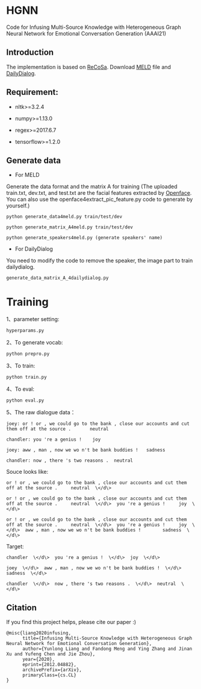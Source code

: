 # HGNN
Code for Infusing Multi-Source Knowledge with Heterogeneous Graph Neural Network for Emotional Conversation Generation (AAAI21)

## Introduction

The implementation is based on [ReCoSa](https://github.com/zhanghainan/ReCoSa). Download [MELD](https://github.com/declare-lab/MELD) file and [DailyDialog](https://www.aclweb.org/anthology/I17-1099.pdf).

## Requirement: 

+ nltk>=3.2.4

+ numpy>=1.13.0

+ regex>=2017.6.7

+ tensorflow>=1.2.0

## Generate data
+ For MELD

Generate the data format and the matrix A for training 
(The uploaded train.txt, dev.txt, and test.txt are the facial features extracted by [Openface](https://github.com/TadasBaltrusaitis/OpenFace). You can also use the openface4extract_pic_feature.py code to generate by yourself.)

```
python generate_data4meld.py train/test/dev

python generate_matrix_A4meld.py train/test/dev

python generate_speakers4meld.py (generate speakers' name)
```
+ For DailyDialog

You need to modify the code to remove the speaker, the image part to train dailydialog.
```
generate_data_matrix_A_4dailydialog.py
```
# Training
1、parameter setting:
```
hyperparams.py
```

2、To generate vocab:
```
python prepro.py
```

3、To train:
```
python train.py
```

4、To eval:
```
python eval.py
```

5、The raw dialogue data：
```
joey: or ! or , we could go to the bank , close our accounts and cut them off at the source .		neutral

chandler: you 're a genius !	joy

joey: aww , man , now we wo n't be bank buddies !	sadness

chandler: now , there 's two reasons .	neutral
```
Souce looks like:
```
or ! or , we could go to the bank , close our accounts and cut them off at the source .		neutral  \</d\>  

or ! or , we could go to the bank , close our accounts and cut them off at the source .		neutral  \</d\>  you 're a genius !		joy  \</d\>  

or ! or , we could go to the bank , close our accounts and cut them off at the source .		neutral  \</d\>  you 're a genius !		joy  \</d\>  aww , man , now we wo n't be bank buddies !		sadness  \</d\>  
```
Target:
```
chandler  \</d\>  you 're a genius !  \</d\>  joy  \</d\> 

joey  \</d\>  aww , man , now we wo n't be bank buddies !  \</d\>  sadness  \</d\>  

chandler  \</d\>  now , there 's two reasons .  \</d\>  neutral  \</d\>  
```

## Citation

If you find this project helps, please cite our paper :)

```
@misc{liang2020infusing,
      title={Infusing Multi-Source Knowledge with Heterogeneous Graph Neural Network for Emotional Conversation Generation}, 
      author={Yunlong Liang and Fandong Meng and Ying Zhang and Jinan Xu and Yufeng Chen and Jie Zhou},
      year={2020},
      eprint={2012.04882},
      archivePrefix={arXiv},
      primaryClass={cs.CL}
}
```
